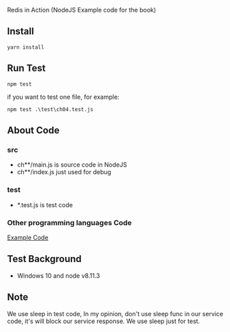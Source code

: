 Redis in Action (NodeJS Example code for the book)

## Install
```
yarn install
```

## Run Test
```
npm test
```

if you want to test one file, for example:
```
npm test .\test\ch04.test.js
```

## About Code
### src
- ch**/main.js is source code in NodeJS
- ch**/index.js just used for debug

### test
- *.test.js is test code

### Other programming languages Code
[Example Code](https://github.com/josiahcarlson/redis-in-action)

## Test Background
- Windows 10 and node v8.11.3

## Note
We use sleep in test code, In my opinion, don't use sleep func in our service code, it's will block our service response.
We use sleep just for test.
